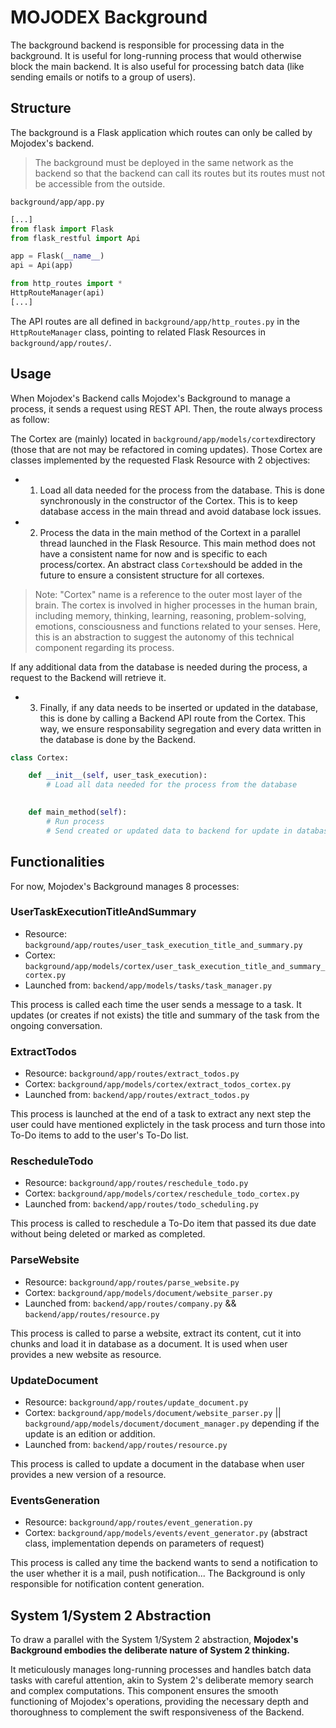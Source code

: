 # MOJODEX Background

The background backend is responsible for processing data in the background.
It is useful for long-running process that would otherwise block the main backend.
It is also useful for processing batch data (like sending emails or notifs to a group of users).


## Structure
The background is a Flask application which routes can only be called by Mojodex's backend.

> The background must be deployed in the same network as the backend so that the backend can call its routes but its routes must not be accessible from the outside.

`background/app/app.py`
```python
[...]
from flask import Flask
from flask_restful import Api

app = Flask(__name__)
api = Api(app)

from http_routes import *
HttpRouteManager(api)
[...]
```

The API routes are all defined in `background/app/http_routes.py` in the `HttpRouteManager` class, pointing to related Flask Resources in `background/app/routes/`.

## Usage
When Mojodex's Backend calls Mojodex's Background to manage a process, it sends a request using REST API. Then, the route always process as follow:

The Cortex are (mainly) located in `background/app/models/cortex`directory (those that are not may be refactored in coming updates). Those Cortex are classes implemented by the requested Flask Resource with 2 objectives:

- 1. Load all data needed for the process from the database. This is done synchronously in the constructor of the Cortex. This is to keep database access in the main thread and avoid database lock issues.

- 2. Process the data in the main method of the Cortext in a parallel thread launched in the Flask Resource. This main method does not have a consistent name for now and is specific to each process/cortex. An abstract class `Cortex`should be added in the future to ensure a consistent structure for all cortexes.

> Note: "Cortex" name is a reference to the outer most layer of the brain. The cortex is involved in higher processes in the human brain, including memory, thinking, learning, reasoning, problem-solving, emotions, consciousness and functions related to your senses. Here, this is an abstraction to suggest the autonomy of this technical component regarding its process.

If any additional data from the database is needed during the process, a request to the Backend will retrieve it.

- 3. Finally, if any data needs to be inserted or updated in the database, this is done by calling a Backend API route from the Cortex. This way, we ensure responsability segregation and every data written in the database is done by the Backend.

```python
class Cortex:

    def __init__(self, user_task_execution):
        # Load all data needed for the process from the database
        

    def main_method(self):
        # Run process
        # Send created or updated data to backend for update in database
```

## Functionalities

For now, Mojodex's Background manages 8 processes:

### UserTaskExecutionTitleAndSummary
- Resource: `background/app/routes/user_task_execution_title_and_summary.py`
- Cortex: `background/app/models/cortex/user_task_execution_title_and_summary_cortex.py`
- Launched from: `backend/app/models/tasks/task_manager.py`

This process is called each time the user sends a message to a task. It updates (or creates if not exists) the title and summary of the task from the ongoing conversation.

### ExtractTodos
- Resource: `background/app/routes/extract_todos.py`
- Cortex: `background/app/models/cortex/extract_todos_cortex.py`
- Launched from: `backend/app/routes/extract_todos.py`

This process is launched at the end of a task to extract any next step the user could have mentioned explictely in the task process and turn those into To-Do items to add to the user's To-Do list.

### RescheduleTodo
- Resource: `background/app/routes/reschedule_todo.py`
- Cortex: `background/app/models/cortex/reschedule_todo_cortex.py`
- Launched from: `backend/app/routes/todo_scheduling.py`

This process is called to reschedule a To-Do item that passed its due date without being deleted or marked as completed.

### ParseWebsite
- Resource: `background/app/routes/parse_website.py`
- Cortex: `background/app/models/document/website_parser.py`
- Launched from: `backend/app/routes/company.py` && `backend/app/routes/resource.py`

This process is called to parse a website, extract its content, cut it into chunks and load it in database as a document. It is used when user provides a new website as resource.

### UpdateDocument
- Resource: `background/app/routes/update_document.py`
- Cortex: `background/app/models/document/website_parser.py` || `background/app/models/document/document_manager.py` depending if the update is an edition or addition.
- Launched from: `backend/app/routes/resource.py`

This process is called to update a document in the database when user provides a new version of a resource.

### EventsGeneration
- Resource: `background/app/routes/event_generation.py`
- Cortex: `background/app/models/events/event_generator.py` (abstract class, implementation depends on parameters of request)

This process is called any time the backend wants to send a notification to the user whether it is a mail, push notification... The Background is only responsible for notification content generation.


## System 1/System 2 Abstraction

To draw a parallel with the System 1/System 2 abstraction, **Mojodex's Background embodies the deliberate nature of System 2 thinking.**

It meticulously manages long-running processes and handles batch data tasks with careful attention, akin to System 2's deliberate memory search and complex computations. This component ensures the smooth functioning of Mojodex's operations, providing the necessary depth and thoroughness to complement the swift responsiveness of the Backend.
